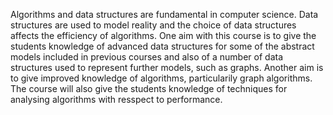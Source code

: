 Algorithms and data structures are fundamental in computer science. Data structures are used to model reality and the choice of data structures affects the efficiency of algorithms. One aim with this course is to give the students knowledge of advanced data structures for some of the abstract models included in previous courses and also of a number of data structures used to represent further models, such as graphs. Another aim is to give improved knowledge of algorithms, particularily graph algorithms. The course will also give the students knowledge of techniques for analysing algorithms with resspect to performance.